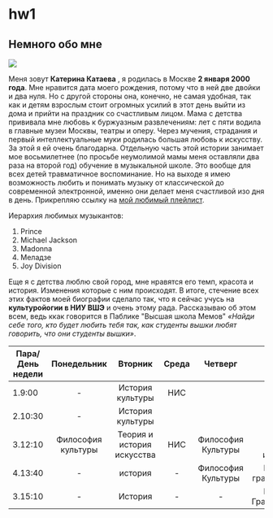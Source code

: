 # hw1
## Немного обо мне
![](https://pp.userapi.com/c627420/v627420859/3ffc0/88VVVdbvqMo.jpg)


Меня зовут 
**Катерина Катаева**
, я родилась в Москве 
**2 января 2000 года**. Мне нравится дата моего рождения, потому что в ней две двойки и два нуля. Но с другой стороны  она, конечно, не самая удобная, так как и детям  взрослым стоит огромных усилий в этот день выйти из дома и прийти на праздник со счастливым лицом. Мама с детства прививала мне любовь к буржуазным развлечениям:  лет с пяти водила в главные музеи Москвы, театры и оперу. Через мучения, страдания и первый интеллектуальные муки родилась большая  любовь к искусству. За этой я ей очень благодарна. Отдельную часть этой истории занимает мое восьмилетнее (по просьбе неумолимой мамы меня оставляли два раза на второй год) обучение в музыкальной школе. Это вообще для всех детей травматичное воспоминание. Но на выходе я имею  возможность любить и понимать музыку от классической до современной электронной, именно они делает меня счастливой изо дня в день. Прикрепляю ссылку на 
[мой любимый плейлист](https://itunes.apple.com/ru/playlist/june/pl.e0c079d2fcfa4d15b2cbae30d9ac1438 "Музычка").

Иерархия любимых музыкантов: 
1. Prince
2. Michael Jackson
3. Madonna
4. Меладзе
1. Joy Division

Еще я с детства люблю свой город, мне нравятся его темп, красота и история. Изменения которые с ним происходят. В итоге, стечение всех этих фактов моей биографии сделало так, что я сейчас учусь на  
**культуройогии в НИУ ВШЭ** и очень этому рада. Рассказываю об этом всем, ведь ккак говорится в Паблике "Высшая школа Мемов" 
*«Найди себе того, кто будет любить тебя так, как студенты вышки любят говорить, что они студенты вышки»*.

Пара/День недели|Понедельник|Вторник|Среда|Четверг|Пятница
---|:---:|:---:|:---:|:---:|---:
1.9:00|- |История культуры|НИС|
2.10:30|-|История культуры|
3.12:10|Философия культуры|Теория и история искусства|НИС|Философия Культуры|Теория и история искусства
4.13:40|-|история|-|Философия Культуры|Цифровая грамотность
3.15:10|-|История|-|-|Цифровая Грамотность

